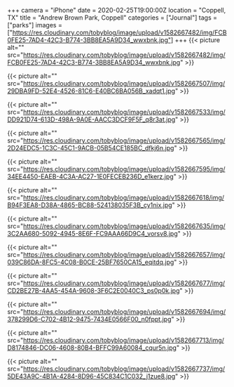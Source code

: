 +++
camera = "iPhone"
date = 2020-02-25T19:00:00Z
location = "Coppell, TX"
title = "Andrew Brown Park, Coppell"
categories = ["Journal"]
tags = ["parks"]
images = ["https://res.cloudinary.com/tobyblog/image/upload/v1582667482/img/FCB0FE25-7AD4-42C3-B774-3BB8EA5A9D34_wwxbnk.jpg"]
+++
{{< picture alt="" src="https://res.cloudinary.com/tobyblog/image/upload/v1582667482/img/FCB0FE25-7AD4-42C3-B774-3BB8EA5A9D34_wwxbnk.jpg" >}}
<!--more-->

{{< picture alt="" src="https://res.cloudinary.com/tobyblog/image/upload/v1582667507/img/29DBA9FD-52E4-4526-81C6-E40BC6BA056B_xadqt1.jpg" >}}

{{< picture alt="" src="https://res.cloudinary.com/tobyblog/image/upload/v1582667533/img/DD921D74-613D-498A-9A0E-AACC3DCF9F5F_q8r3at.jpg" >}}

{{< picture alt="" src="https://res.cloudinary.com/tobyblog/image/upload/v1582667565/img/2D24EDC5-1C3C-45C1-9ACB-05B54CE185BC_dfkj6n.jpg" >}}

{{< picture alt="" src="https://res.cloudinary.com/tobyblog/image/upload/v1582667595/img/34EE4450-EAEB-4C3A-AC27-1E0FECEB236D_e1kerz.jpg" >}}

{{< picture alt="" src="https://res.cloudinary.com/tobyblog/image/upload/v1582667618/img/B94F3EA8-D38A-4865-BC88-524138035F3B_cy1nix.jpg" >}}

{{< picture alt="" src="https://res.cloudinary.com/tobyblog/image/upload/v1582667635/img/3C2AA680-5092-4945-8E6F-FC9AAA66D9C4_vorsv8.jpg" >}}

{{< picture alt="" src="https://res.cloudinary.com/tobyblog/image/upload/v1582667657/img/039C86DA-8FC5-4C08-B0CE-25BF7650CA15_eqitdq.jpg" >}}

{{< picture alt="" src="https://res.cloudinary.com/tobyblog/image/upload/v1582667677/img/CD2BE27B-4AA5-454A-9608-3F6C2E0040C3_ps0p0k.jpg" >}}

{{< picture alt="" src="https://res.cloudinary.com/tobyblog/image/upload/v1582667694/img/378299D6-C702-4B12-9475-7434E0566F00_n0fppt.jpg" >}}

{{< picture alt="" src="https://res.cloudinary.com/tobyblog/image/upload/v1582667713/img/D8174846-DC06-4608-80B4-BFFC99A60084_cqur5n.jpg" >}}

{{< picture alt="" src="https://res.cloudinary.com/tobyblog/image/upload/v1582667737/img/5DE43A9C-4B1A-4284-8D96-45C834C1C032_j1zue8.jpg" >}}